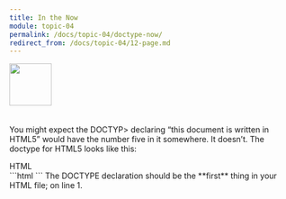 ```yaml
---
title: In the Now
module: topic-04
permalink: /docs/topic-04/doctype-now/
redirect_from: /docs/topic-04/12-page.md
---
```


<img src="./../../../img/arrow-divider.svg" style="width: 75px; border: none; margin: 0px 0 20px 0" />

You might expect the DOCTYP> declaring “this document is written in HTML5” would have the number five in it somewhere. It doesn’t. The doctype for HTML5 looks like this:

<div id="code-heading">HTML</div>
```html
<!DOCTYPE html>
```
The DOCTYPE declaration should be the **first** thing in your HTML file; on line 1.
